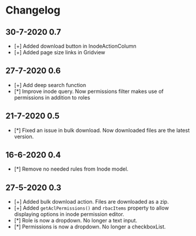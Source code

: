# Changelog
## 30-7-2020 0.7
- [+] Added download button in InodeActionColumn
- [+] Added page size links in Gridview
## 27-7-2020 0.6
- [+] Add deep search function
- [*] Improve inode query. Now permissions filter makes use of permissions in addition to roles
## 21-7-2020 0.5
- [*] Fixed an issue in bulk download. Now downloaded files are the latest version.
## 16-6-2020 0.4
- [*] Remove no needed rules from Inode model.
## 27-5-2020 0.3
- [+] Added bulk download action. Files are downloaded as a zip.
- [+] Added `getAclPermissions()` and `rbacItems` property to allow displaying options in inode permission editor.
- [*] Role is now a dropdown. No longer a text input.
- [*] Permissions is now a dropdown. No longer a checkboxList.

